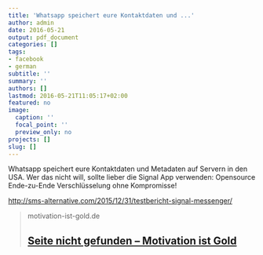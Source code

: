 ```yaml
---
title: 'Whatsapp speichert eure Kontaktdaten und ...'
author: admin
date: 2016-05-21
output: pdf_document
categories: []
tags:
- facebook
- german
subtitle: ''
summary: ''
authors: []
lastmod: 2016-05-21T11:05:17+02:00
featured: no
image:
  caption: ''
  focal_point: ''
  preview_only: no
projects: []
slug: []
---
```

Whatsapp speichert eure Kontaktdaten und Metadaten auf Servern in den USA. Wer das nicht will, sollte lieber die Signal App verwenden: Opensource Ende-zu-Ende Verschlüsselung ohne Kompromisse!

http://sms-alternative.com/2015/12/31/testbericht-signal-messenger/
> motivation-ist-gold.de
> ## [Seite nicht gefunden – Motivation ist Gold](http://sms-alternative.com/2015/12/31/testbericht-signal-messenger/)
>

